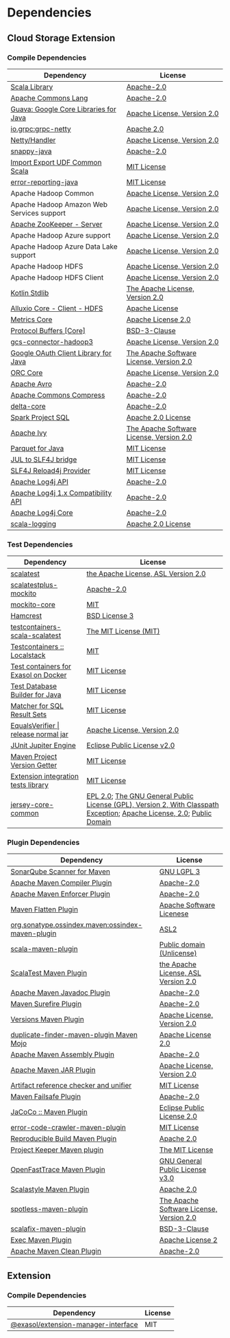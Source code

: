 <!-- @formatter:off -->
# Dependencies

## Cloud Storage Extension

### Compile Dependencies

| Dependency                                 | License                                       |
| ------------------------------------------ | --------------------------------------------- |
| [Scala Library][0]                         | [Apache-2.0][1]                               |
| [Apache Commons Lang][2]                   | [Apache-2.0][3]                               |
| [Guava: Google Core Libraries for Java][4] | [Apache License, Version 2.0][5]              |
| [io.grpc:grpc-netty][6]                    | [Apache 2.0][7]                               |
| [Netty/Handler][8]                         | [Apache License, Version 2.0][1]              |
| [snappy-java][9]                           | [Apache-2.0][10]                              |
| [Import Export UDF Common Scala][11]       | [MIT License][12]                             |
| [error-reporting-java][13]                 | [MIT License][14]                             |
| Apache Hadoop Common                       | [Apache License, Version 2.0][3]              |
| Apache Hadoop Amazon Web Services support  | [Apache License, Version 2.0][3]              |
| [Apache ZooKeeper - Server][15]            | [Apache License, Version 2.0][3]              |
| Apache Hadoop Azure support                | [Apache License, Version 2.0][3]              |
| Apache Hadoop Azure Data Lake support      | [Apache License, Version 2.0][3]              |
| Apache Hadoop HDFS                         | [Apache License, Version 2.0][3]              |
| Apache Hadoop HDFS Client                  | [Apache License, Version 2.0][3]              |
| [Kotlin Stdlib][16]                        | [The Apache License, Version 2.0][5]          |
| [Alluxio Core - Client - HDFS][17]         | [Apache License][18]                          |
| [Metrics Core][19]                         | [Apache License 2.0][10]                      |
| [Protocol Buffers [Core]][20]              | [BSD-3-Clause][21]                            |
| [gcs-connector-hadoop3][22]                | [Apache License, Version 2.0][5]              |
| [Google OAuth Client Library for Java][23] | [The Apache Software License, Version 2.0][3] |
| [ORC Core][24]                             | [Apache License, Version 2.0][3]              |
| [Apache Avro][25]                          | [Apache-2.0][3]                               |
| [Apache Commons Compress][26]              | [Apache-2.0][3]                               |
| [delta-core][27]                           | [Apache-2.0][28]                              |
| [Spark Project SQL][29]                    | [Apache 2.0 License][30]                      |
| [Apache Ivy][31]                           | [The Apache Software License, Version 2.0][5] |
| [Parquet for Java][32]                     | [MIT License][33]                             |
| [JUL to SLF4J bridge][34]                  | [MIT License][35]                             |
| [SLF4J Reload4j Provider][36]              | [MIT License][35]                             |
| [Apache Log4j API][37]                     | [Apache-2.0][3]                               |
| [Apache Log4j 1.x Compatibility API][38]   | [Apache-2.0][3]                               |
| [Apache Log4j Core][39]                    | [Apache-2.0][3]                               |
| [scala-logging][40]                        | [Apache 2.0 License][30]                      |

### Test Dependencies

| Dependency                                 | License                                                                                                                                        |
| ------------------------------------------ | ---------------------------------------------------------------------------------------------------------------------------------------------- |
| [scalatest][41]                            | [the Apache License, ASL Version 2.0][28]                                                                                                      |
| [scalatestplus-mockito][42]                | [Apache-2.0][28]                                                                                                                               |
| [mockito-core][43]                         | [MIT][44]                                                                                                                                      |
| [Hamcrest][45]                             | [BSD License 3][46]                                                                                                                            |
| [testcontainers-scala-scalatest][47]       | [The MIT License (MIT)][44]                                                                                                                    |
| [Testcontainers :: Localstack][48]         | [MIT][49]                                                                                                                                      |
| [Test containers for Exasol on Docker][50] | [MIT License][51]                                                                                                                              |
| [Test Database Builder for Java][52]       | [MIT License][53]                                                                                                                              |
| [Matcher for SQL Result Sets][54]          | [MIT License][55]                                                                                                                              |
| [EqualsVerifier \| release normal jar][56] | [Apache License, Version 2.0][3]                                                                                                               |
| [JUnit Jupiter Engine][57]                 | [Eclipse Public License v2.0][58]                                                                                                              |
| [Maven Project Version Getter][59]         | [MIT License][60]                                                                                                                              |
| [Extension integration tests library][61]  | [MIT License][62]                                                                                                                              |
| [jersey-core-common][63]                   | [EPL 2.0][64]; [The GNU General Public License (GPL), Version 2, With Classpath Exception][65]; [Apache License, 2.0][30]; [Public Domain][66] |

### Plugin Dependencies

| Dependency                                              | License                                       |
| ------------------------------------------------------- | --------------------------------------------- |
| [SonarQube Scanner for Maven][67]                       | [GNU LGPL 3][68]                              |
| [Apache Maven Compiler Plugin][69]                      | [Apache-2.0][3]                               |
| [Apache Maven Enforcer Plugin][70]                      | [Apache-2.0][3]                               |
| [Maven Flatten Plugin][71]                              | [Apache Software Licenese][3]                 |
| [org.sonatype.ossindex.maven:ossindex-maven-plugin][72] | [ASL2][5]                                     |
| [scala-maven-plugin][73]                                | [Public domain (Unlicense)][74]               |
| [ScalaTest Maven Plugin][75]                            | [the Apache License, ASL Version 2.0][28]     |
| [Apache Maven Javadoc Plugin][76]                       | [Apache-2.0][3]                               |
| [Maven Surefire Plugin][77]                             | [Apache-2.0][3]                               |
| [Versions Maven Plugin][78]                             | [Apache License, Version 2.0][3]              |
| [duplicate-finder-maven-plugin Maven Mojo][79]          | [Apache License 2.0][30]                      |
| [Apache Maven Assembly Plugin][80]                      | [Apache-2.0][3]                               |
| [Apache Maven JAR Plugin][81]                           | [Apache License, Version 2.0][3]              |
| [Artifact reference checker and unifier][82]            | [MIT License][83]                             |
| [Maven Failsafe Plugin][84]                             | [Apache-2.0][3]                               |
| [JaCoCo :: Maven Plugin][85]                            | [Eclipse Public License 2.0][86]              |
| [error-code-crawler-maven-plugin][87]                   | [MIT License][88]                             |
| [Reproducible Build Maven Plugin][89]                   | [Apache 2.0][5]                               |
| [Project Keeper Maven plugin][90]                       | [The MIT License][91]                         |
| [OpenFastTrace Maven Plugin][92]                        | [GNU General Public License v3.0][93]         |
| [Scalastyle Maven Plugin][94]                           | [Apache 2.0][30]                              |
| [spotless-maven-plugin][95]                             | [The Apache Software License, Version 2.0][3] |
| [scalafix-maven-plugin][96]                             | [BSD-3-Clause][21]                            |
| [Exec Maven Plugin][97]                                 | [Apache License 2][3]                         |
| [Apache Maven Clean Plugin][98]                         | [Apache-2.0][3]                               |

## Extension

### Compile Dependencies

| Dependency                                | License |
| ----------------------------------------- | ------- |
| [@exasol/extension-manager-interface][99] | MIT     |

[0]: https://www.scala-lang.org/
[1]: https://www.apache.org/licenses/LICENSE-2.0
[2]: https://commons.apache.org/proper/commons-lang/
[3]: https://www.apache.org/licenses/LICENSE-2.0.txt
[4]: https://github.com/google/guava
[5]: http://www.apache.org/licenses/LICENSE-2.0.txt
[6]: https://github.com/grpc/grpc-java
[7]: https://opensource.org/licenses/Apache-2.0
[8]: https://netty.io/netty-handler/
[9]: https://github.com/xerial/snappy-java
[10]: https://www.apache.org/licenses/LICENSE-2.0.html
[11]: https://github.com/exasol/import-export-udf-common-scala/
[12]: https://github.com/exasol/import-export-udf-common-scala/blob/main/LICENSE
[13]: https://github.com/exasol/error-reporting-java/
[14]: https://github.com/exasol/error-reporting-java/blob/main/LICENSE
[15]: http://zookeeper.apache.org/zookeeper
[16]: https://kotlinlang.org/
[17]: https://www.alluxio.io/alluxio-dora/alluxio-core/alluxio-core-client/alluxio-core-client-hdfs/
[18]: https://github.com/alluxio/alluxio/blob/master/LICENSE
[19]: https://metrics.dropwizard.io/metrics-core
[20]: https://developers.google.com/protocol-buffers/protobuf-java/
[21]: https://opensource.org/licenses/BSD-3-Clause
[22]: https://github.com/GoogleCloudPlatform/BigData-interop/gcs-connector/
[23]: https://github.com/googleapis/google-oauth-java-client/google-oauth-client
[24]: https://orc.apache.org/orc-core
[25]: https://avro.apache.org
[26]: https://commons.apache.org/proper/commons-compress/
[27]: https://delta.io/
[28]: http://www.apache.org/licenses/LICENSE-2.0
[29]: https://spark.apache.org/
[30]: http://www.apache.org/licenses/LICENSE-2.0.html
[31]: http://ant.apache.org/ivy/
[32]: https://github.com/exasol/parquet-io-java/
[33]: https://github.com/exasol/parquet-io-java/blob/main/LICENSE
[34]: http://www.slf4j.org
[35]: http://www.opensource.org/licenses/mit-license.php
[36]: http://reload4j.qos.ch
[37]: https://logging.apache.org/log4j/2.x/log4j/log4j-api/
[38]: https://logging.apache.org/log4j/2.x/log4j/log4j-1.2-api/
[39]: https://logging.apache.org/log4j/2.x/log4j/log4j-core/
[40]: https://github.com/lightbend/scala-logging
[41]: http://www.scalatest.org
[42]: https://github.com/scalatest/scalatestplus-mockito
[43]: https://github.com/mockito/mockito
[44]: https://opensource.org/licenses/MIT
[45]: http://hamcrest.org/JavaHamcrest/
[46]: http://opensource.org/licenses/BSD-3-Clause
[47]: https://github.com/testcontainers/testcontainers-scala
[48]: https://java.testcontainers.org
[49]: http://opensource.org/licenses/MIT
[50]: https://github.com/exasol/exasol-testcontainers/
[51]: https://github.com/exasol/exasol-testcontainers/blob/main/LICENSE
[52]: https://github.com/exasol/test-db-builder-java/
[53]: https://github.com/exasol/test-db-builder-java/blob/main/LICENSE
[54]: https://github.com/exasol/hamcrest-resultset-matcher/
[55]: https://github.com/exasol/hamcrest-resultset-matcher/blob/main/LICENSE
[56]: https://www.jqno.nl/equalsverifier
[57]: https://junit.org/junit5/
[58]: https://www.eclipse.org/legal/epl-v20.html
[59]: https://github.com/exasol/maven-project-version-getter/
[60]: https://github.com/exasol/maven-project-version-getter/blob/main/LICENSE
[61]: https://github.com/exasol/extension-manager/
[62]: https://github.com/exasol/extension-manager/blob/main/LICENSE
[63]: https://projects.eclipse.org/projects/ee4j.jersey/jersey-common
[64]: http://www.eclipse.org/legal/epl-2.0
[65]: https://www.gnu.org/software/classpath/license.html
[66]: https://creativecommons.org/publicdomain/zero/1.0/
[67]: http://sonarsource.github.io/sonar-scanner-maven/
[68]: http://www.gnu.org/licenses/lgpl.txt
[69]: https://maven.apache.org/plugins/maven-compiler-plugin/
[70]: https://maven.apache.org/enforcer/maven-enforcer-plugin/
[71]: https://www.mojohaus.org/flatten-maven-plugin/
[72]: https://sonatype.github.io/ossindex-maven/maven-plugin/
[73]: http://github.com/davidB/scala-maven-plugin
[74]: http://unlicense.org/
[75]: https://www.scalatest.org/user_guide/using_the_scalatest_maven_plugin
[76]: https://maven.apache.org/plugins/maven-javadoc-plugin/
[77]: https://maven.apache.org/surefire/maven-surefire-plugin/
[78]: https://www.mojohaus.org/versions/versions-maven-plugin/
[79]: https://basepom.github.io/duplicate-finder-maven-plugin
[80]: https://maven.apache.org/plugins/maven-assembly-plugin/
[81]: https://maven.apache.org/plugins/maven-jar-plugin/
[82]: https://github.com/exasol/artifact-reference-checker-maven-plugin/
[83]: https://github.com/exasol/artifact-reference-checker-maven-plugin/blob/main/LICENSE
[84]: https://maven.apache.org/surefire/maven-failsafe-plugin/
[85]: https://www.jacoco.org/jacoco/trunk/doc/maven.html
[86]: https://www.eclipse.org/legal/epl-2.0/
[87]: https://github.com/exasol/error-code-crawler-maven-plugin/
[88]: https://github.com/exasol/error-code-crawler-maven-plugin/blob/main/LICENSE
[89]: http://zlika.github.io/reproducible-build-maven-plugin
[90]: https://github.com/exasol/project-keeper/
[91]: https://github.com/exasol/project-keeper/blob/main/LICENSE
[92]: https://github.com/itsallcode/openfasttrace-maven-plugin
[93]: https://www.gnu.org/licenses/gpl-3.0.html
[94]: http://www.scalastyle.org
[95]: https://github.com/diffplug/spotless
[96]: https://github.com/evis/scalafix-maven-plugin
[97]: https://www.mojohaus.org/exec-maven-plugin
[98]: https://maven.apache.org/plugins/maven-clean-plugin/
[99]: https://registry.npmjs.org/@exasol/extension-manager-interface/-/extension-manager-interface-0.4.0.tgz
